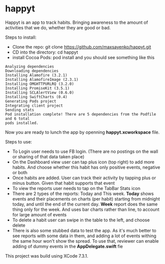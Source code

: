 # happyt

Happyt is an app to track habits. Bringing awareness to the amount of activities that we do, whether they are good or bad.

Steps to install:
- Clone the repo: git clone https://github.com/maxsayenko/happyt.git
- CD into the directory: cd happyt
- install Cocoa Pods: pod install and you should see something like this
```
Analyzing dependencies
Downloading dependencies
Installing Alamofire (3.2.1)
Installing AlamofireImage (2.3.1)
Installing OMGHTTPURLRQ (3.2.0)
Installing PromiseKit (3.5.1)
Installing SCLAlertView (0.6.0)
Installing SwiftCharts (0.4)
Generating Pods project
Integrating client project
Sending stats
Pod installation complete! There are 5 dependencies from the Podfile and 6 total
pods installed.
```
Now you are ready to lunch the app by openning **happyt.xcworkspace** file. 


Steps to use:
- To Login user needs to use FB login. (There are no postings on the wall or sharing of that data taken place)
- On the Dashboard view user can tap plus icon (top right) to add more habits. And choose whether this habit has only positive events, negative or both
- Once habits are added. User can track their activity by tapping plus or minus button. Given that habit supports that event
- To view the reports user needs to tap on the TabBar Stats icon
- There are 2 types of the reports: Today and This week. **Today** shows events and their placements on charts (per habit) starting from midnight today, and until the end of the current day. **Week** report does the same thing only for the week. And uses bar charts rather than line, to account for large amount of events
- To delete a habit user can swipe in the table to the left, and choose delete
- There is also some stubbed data to test the app. As it's much better to see reports with some data in them, and adding a lot of events withing the same hour won't show the spread. To use that, reviewer can enable adding of dummy events in the **AppDelegate.swift** fie

This project was build using XCode 7.3.1.
